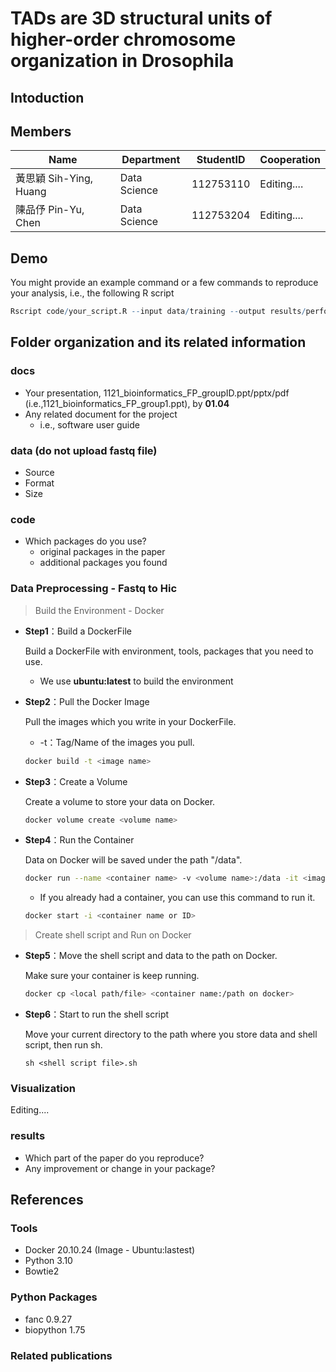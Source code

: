 # TADs are 3D structural units of higher-order chromosome organization in Drosophila
## Intoduction


## Members
|Name  | Department   | StudentID     | Cooperation                     |
|----------------|----------|-----------|--------------------------------|
| 黃思穎 Sih-Ying, Huang | Data Science | 112753110 | Editing....            |
| 陳品伃 Pin-Yu, Chen  |  Data Science | 112753204 |  Editing....            |

## Demo 
You might provide an example command or a few commands to reproduce your analysis, i.e., the following R script
```R
Rscript code/your_script.R --input data/training --output results/performance.tsv
```

## Folder organization and its related information
### docs
* Your presentation, 1121_bioinformatics_FP_groupID.ppt/pptx/pdf (i.e.,1121_bioinformatics_FP_group1.ppt), by **01.04**
* Any related document for the project
  * i.e., software user guide

### data (do not upload fastq file)
* Source
* Format
* Size

### code
* Which packages do you use? 
  * original packages in the paper
  * additional packages you found

### Data Preprocessing - Fastq to Hic
> Build the Environment - Docker
- **Step1**：Build a DockerFile

  Build a DockerFile with environment, tools, packages that you need to use.
    - We use **ubuntu:latest** to build the environment

- **Step2**：Pull the Docker Image

  Pull the images which you write in your DockerFile.
  - -t：Tag/Name of the images you pull.
  ```bash
  docker build -t <image name>
  ```

- **Step3**：Create a Volume

  Create a volume to store your data on Docker.
  ```bash
  docker volume create <volume name>
  ```

- **Step4**：Run the Container

  Data on Docker will be saved under the path "/data".
  ```bash
  docker run --name <container name> -v <volume name>:/data -it <image name>
  ```

    - If you already had a container, you can use this command to run it.
  ```bash
  docker start -i <container name or ID>
  ```

> Create shell script and Run on Docker
- **Step5**：Move the shell script and data to the path on Docker.

  Make sure your container is keep running.
  ```bash
  docker cp <local path/file> <container name:/path on docker>
  ```

- **Step6**：Start to run the shell script

  Move your current directory to the path where you store data and shell script, then run sh.
  ```shell
  sh <shell script file>.sh
  ```

### Visualization
Editing....

### results
* Which part of the paper do you reproduce?
* Any improvement or change in your package?

## References
### Tools
- Docker 20.10.24 (Image - Ubuntu:lastest)
- Python 3.10
- Bowtie2

### Python Packages
- fanc 0.9.27
- biopython 1.75

### Related publications
